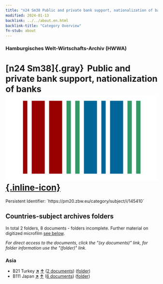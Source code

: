 ```yaml
---
title: "n24 Sm38 Public and private bank support, nationalization of banks"
modified: 2024-01-13
backlink: ../../about.en.html
backlink-title: "Category Overview"
fn-stub: about
---
```


### Hamburgisches Welt-Wirtschafts-Archiv (HWWA)

# [n24 Sm38]{.gray}&#8201; Public and private bank support, nationalization of banks &#160; [![Wikidata](/images/Wikidata-logo.svg "Wikidata"){.inline-icon}](http://www.wikidata.org/entity/Q104711060)

<div class="hint">Persistent Identifier: `https://pm20.zbw.eu/category/subject/i/145410`</div>







## Countries-subject archives folders







In total 2 folders, 8 documents - folders incomplete. Further material on digitized microfilm [see below](#filmsections).

_For direct access to the documents, click the "(xy documents)" link, for folder information use the "(folder)" link._



### Asia

- B21 Turkey [**&nearr;**](../../../geo/i/141111/about.en.html "Turkey (all folders)") [**&uarr;**](../../../geo/about.en.html#B21 "Country category system") (<a href="https://pm20.zbw.eu/iiifview/folder/sh/141111,145410" title="about: Turkey : Public and private bank support, nationalization of banks" target="_blank">2 documents</a>) ([folder](../../../../folder/sh/1411xx/141111/1454xx/145410/about.en.html))
- B111 Japan [**&nearr;**](../../../geo/i/141272/about.en.html "Japan (all folders)") [**&uarr;**](../../../geo/about.en.html#B111 "Country category system") (<a href="https://pm20.zbw.eu/iiifview/folder/sh/141272,145410" title="about: Japan : Public and private bank support, nationalization of banks" target="_blank">6 documents</a>) ([folder](../../../../folder/sh/1412xx/141272/1454xx/145410/about.en.html))



<a id="filmsections" />













